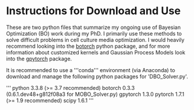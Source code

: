 # Instructions for Download and Use

These are two python files that summarize my ongoing use of Bayesian Optimization
(BO) work during my PhD. I primarily use these methods to solve difficult problems
in cell culture media optimization. I would heavily recommend looking into the 
[botorch](https://www.https:botorch.org/) python package, and for more information
about customized kernels and Gaussian Process Models look into the [gpytorch](https://gpytorch.ai/)
package.

It is recommended to use a '''conda''' environment (via Anaconda) to download 
and manage the following python packages for 'DBO_Solver.py'.

'''
python 3.3.8 (>= 3.7 recommended)
botorch 0.3.3 (0.6.1.dev48+g812f08a3 for MOBO_Solver.py)
gpytorch 1.3.0
pytorch 1.7.1 (>= 1.9 recommended)
scipy 1.6.1
'''

